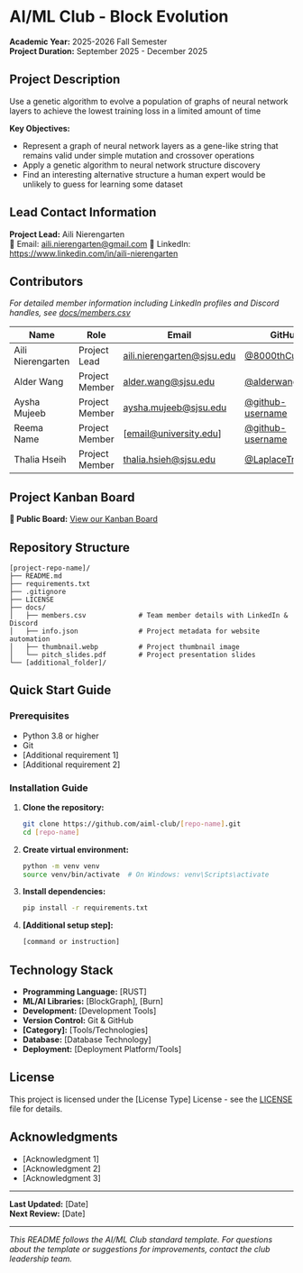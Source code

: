# AI/ML Club - Block Evolution

**Academic Year:** 2025-2026 Fall Semester  
**Project Duration:** September 2025 - December 2025

## Project Description

Use a genetic algorithm to evolve a population of graphs of neural network layers to achieve the lowest training loss in a limited amount of time

**Key Objectives:**
- Represent a graph of neural network layers as a gene-like string that remains valid under simple mutation and crossover operations
- Apply a genetic algorithm to neural network structure discovery
- Find an interesting alternative structure a human expert would be unlikely to guess for learning some dataset

## Lead Contact Information

**Project Lead:** Aili Nierengarten  
📧 Email: aili.nierengarten@gmail.com
💼 LinkedIn: https://www.linkedin.com/in/aili-nierengarten

## Contributors

*For detailed member information including LinkedIn profiles and Discord handles, see [docs/members.csv](docs/members.csv)*

| Name | Role | Email | GitHub |
|------|------|-------|--------|
| Aili Nierengarten | Project Lead | aili.nierengarten@sjsu.edu | [@8000thCube](https://github.com/8000thCube) |
| Alder Wang | Project Member | alder.wang@sjsu.edu | [@alderwang06](https://github.com/alderwang06) |
| Aysha Mujeeb | Project Member | aysha.mujeeb@sjsu.edu | [@github-username](https://github.com/username) |
| Reema Name | Project Member | [email@university.edu] | [@github-username](https://github.com/username) |
| Thalia Hseih | Project Member | thalia.hsieh@sjsu.edu | [@LaplaceTransfem](https://github.com/LaplaceTransfem) |

## Project Kanban Board

**🔗 Public Board:** [View our Kanban Board](https://github.com/aiml-club/[repo-name]/projects/1)

## Repository Structure

```
[project-repo-name]/
├── README.md
├── requirements.txt
├── .gitignore
├── LICENSE
├── docs/
│   ├── members.csv             # Team member details with LinkedIn & Discord
│   ├── info.json               # Project metadata for website automation
│   ├── thumbnail.webp          # Project thumbnail image
│   └── pitch_slides.pdf        # Project presentation slides
└── [additional_folder]/
```

## Quick Start Guide

### Prerequisites
- Python 3.8 or higher
- Git
- [Additional requirement 1]
- [Additional requirement 2]

### Installation Guide

1. **Clone the repository:**
   ```bash
   git clone https://github.com/aiml-club/[repo-name].git
   cd [repo-name]
   ```

2. **Create virtual environment:**
   ```bash
   python -m venv venv
   source venv/bin/activate  # On Windows: venv\Scripts\activate
   ```

3. **Install dependencies:**
   ```bash
   pip install -r requirements.txt
   ```

4. **[Additional setup step]:**
   ```bash
   [command or instruction]
   ```

## Technology Stack

- **Programming Language:** [RUST]
- **ML/AI Libraries:** [BlockGraph], [Burn]
- **Development:** [Development Tools]
- **Version Control:** Git & GitHub
- **[Category]:** [Tools/Technologies]
- **Database:** [Database Technology]
- **Deployment:** [Deployment Platform/Tools]

## License

This project is licensed under the [License Type] License - see the [LICENSE](LICENSE) file for details.

## Acknowledgments

- [Acknowledgment 1]
- [Acknowledgment 2]
- [Acknowledgment 3]

---

**Last Updated:** [Date]  
**Next Review:** [Date]

---

*This README follows the AI/ML Club standard template. For questions about the template or suggestions for improvements, contact the club leadership team.*
